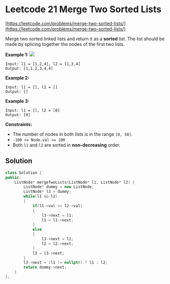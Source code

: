# Leetcode 21 Merge Two Sorted Lists

[https://leetcode.com/problems/merge-two-sorted-lists/](https://leetcode.com/problems/merge-two-sorted-lists/)

Merge two sorted linked lists and return it as a **sorted** list. The list should be made by splicing together the nodes of the first two lists.

**Example 1:** ![](https://assets.leetcode.com/uploads/2020/10/03/merge_ex1.jpg)

```text
Input: l1 = [1,2,4], l2 = [1,3,4]
Output: [1,1,2,3,4,4]
```

**Example 2:**

```text
Input: l1 = [], l2 = []
Output: []
```

**Example 3:**

```text
Input: l1 = [], l2 = [0]
Output: [0]
```

**Constraints:**

* The number of nodes in both lists is in the range `[0, 50]`.
* `-100 <= Node.val <= 100`
* Both `l1` and `l2` are sorted in **non-decreasing** order.

## Solution

```cpp
class Solution {
public:
    ListNode* mergeTwoLists(ListNode* l1, ListNode* l2) {
        ListNode* dummy = new ListNode;
        ListNode* l3 = dummy;
        while(l1 && l2)
        {
            if(l1->val <= l2->val)
            {
                l3->next = l1;
                l1 = l1->next;
            }
            else
            {
                l3->next = l2;
                l2 = l2->next;
            }
            l3 = l3->next;
        }
        l3->next = (l1 != nullptr) ? l1 : l2;
        return dummy->next;
    }
};
```

